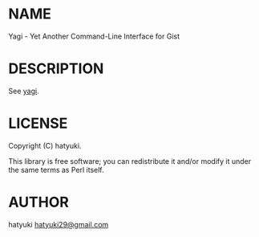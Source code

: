 # NAME

Yagi - Yet Another Command-Line Interface for Gist

# DESCRIPTION

See [yagi](https://metacpan.org/pod/yagi).

# LICENSE

Copyright (C) hatyuki.

This library is free software; you can redistribute it and/or modify
it under the same terms as Perl itself.

# AUTHOR

hatyuki <hatyuki29@gmail.com>
